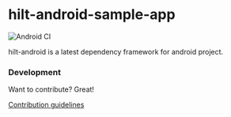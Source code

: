# hilt-android-sample-app
![Android CI](https://github.com/vishalecho/hilt-android-sample-app/workflows/Android%20CI/badge.svg)

hilt-android is a latest dependency framework for android project.

### Development

Want to contribute? Great!

[Contribution guidelines](https://git-scm.com/book/en/v2/GitHub-Contributing-to-a-Project)
